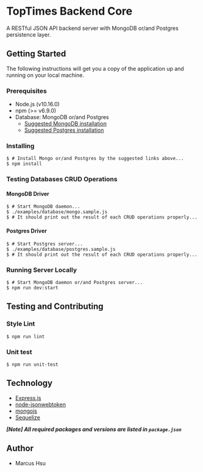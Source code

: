 # TopTimes Backend Core

A RESTful JSON API backend server with MongoDB or/and Postgres persistence layer.

## Getting Started

The following instructions will get you a copy of the application up and running on your local machine.

### Prerequisites

- Node.js (v10.16.0)
- npm (>= v6.9.0)
- Database: MongoDB or/and Postgres
	- [Suggested MongoDB installation](https://docs.mongodb.com/manual/installation/)
	- [Suggested Postgres installation](https://postgresapp.com/)

### Installing

```
$ # Install Mongo or/and Postgres by the suggested links above...
$ npm install
```

### Testing Databases CRUD Operations

#### MongoDB Driver

```
$ # Start MongoDB daemon...
$ ./examples/database/mongo.sample.js
$ # It should print out the result of each CRUD operations properly...
```

#### Postgres Driver

```
$ # Start Postgres server...
$ ./examples/database/postgres.sample.js
$ # It should print out the result of each CRUD operations properly...
```

### Running Server Locally

```
$ # Start MongoDB daemon or/and Postgres server...
$ npm run dev:start
```

## Testing and Contributing

### Style Lint

```
$ npm run lint
```

### Unit test

```
$ npm run unit-test
```


## Technology

* [Express.js](http://expressjs.com/)
* [node-jsonwebtoken](https://github.com/auth0/node-jsonwebtoken)
* [mongojs](https://github.com/mafintosh/mongojs)
* [Sequelize](http://docs.sequelizejs.com/en/latest/)

***[Note] All required packages and versions are listed in `package.json`***

## Author

* Marcus Hsu

